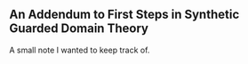 ## An Addendum to First Steps in Synthetic Guarded Domain Theory

A small note I wanted to keep track of.
